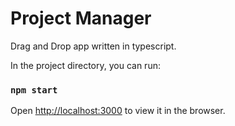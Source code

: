# Project Manager
Drag and Drop app written in typescript.

In the project directory, you can run:
### `npm start`
Open [http://localhost:3000](http://localhost:3000) to view it in the browser. 
